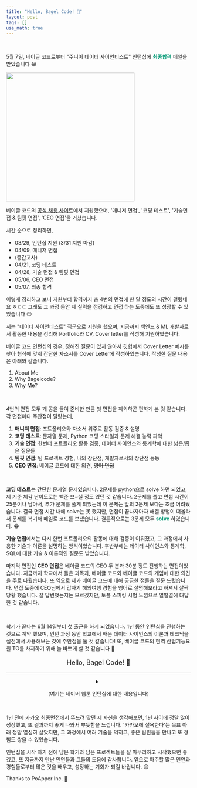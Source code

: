 ```yaml
---
title: "Hello, Bagel Code! 🥯"
layout: post
tags: []
use_math: true
---
```


<br/>

5월 7일, 베이글 코드로부터 "주니어 데이터 사이언티스트" 인턴십에 <span style="color: #009874">**최종합격**</span> 메일을 받았습니다 😁

<div class="img-wrapper">
  <img src="{{ "/images/others/bagel-code-accept.png" | relative_url }}" width="350px">
</div>

베이글 코드의 [공식 채용 사이트](https://bagelcode.recruiter.co.kr/)에서 지원했으며, '매니저 면접', '코딩 테스트', '기술면접 & 팀핏 면접', 'CEO 면접'을 거쳤습니다.

시간 순으로 정리하면,

- 03/29, 인턴십 지원 (3/31 지원 마감)
- 04/09, 매니저 면접
- (중간고사)
- 04/21, 코딩 테스트
- 04/28, 기술 면접 & 팀핏 면접
- 05/06, CEO 면접
- 05/07, 최종 합격

이렇게 정리하고 보니 지원부터 합격까지 총 4번의 면접에 한 달 정도의 시간이 걸렸네요 ㅎㄷㄷ 그래도 그 과정 동안 제 실력을 점검하고 면접 하는 도중에도 또 성장할 수 있었습니다 😊

저는 "데이터 사이언티스트" 직군으로 지원을 했으며, 지금까지 백엔드 & ML 개발자로서 활동한 내용을 정리해 Portfolio와 CV, Cover letter를 작성해 지원하였습니다. 

베이글 코드 인턴십의 경우, 정해진 질문이 있지 않아서 깃헙에서 Cover Letter 예시를 찾아 형식에 맞춰 간단한 자소서를 Cover Letter에 작성하였습니다. 작성한 질문 내용은 아래와 같습니다.

1. About Me
2. Why Bagelcode?
3. Why Me?

<br/>

4번의 면접 모두 꽤 공을 들여 준비한 만큼 첫 면접을 제외하곤 편하게 본 것 같습니다. 각 면접마다 주안점이 달랐는데,

1. **매니저 면접**: 포트폴리오와 자소서 위주로 활동 검증 & 설명
2. **코딩 테스트**: 문자열 문제, Python 코딩 스타일과 문제 해결 능력 파악
3. **기술 면접**: 한번더 포트폴리오 활동 검증, 데이터 사이언스와 통계학에 대한 넓은/좁은  질문들
4. **팀핏 면접**: 팀 프로젝트 경험, 나의 장단점, 개발자로서의 장단점 등등
5. **CEO 면접**: 베이글 코드에 대한 의견, ~~영어 면접~~

<br/>

**코딩 테스트**는 간단한 문자열 문제였습니다. 2문제를 python으로 solve 하면 되었고, 제 기준 체감 난이도로는 백준 브~실 정도 였던 것 같습니다. 2문제를 풀고 면접 시간이 25분이나 남아서, 추가 문제를 풀게 되었는데 이 문제는 앞의 2문제 보다는 조금 어려웠습니다. 결국 면접 시간 내에 solve는 못 했지만, 면접이 끝나자마자 해결 방법이 떠올라서 문제를 복기해 메일로 코드를 보냈습니다. 결론적으로는 3문제 모두 <span style="color: #009874">**solve**</span> 하였습니다. 😁

**기술 면접**에서는 다시 한번 포트폴리오의 활동에 대해 검증이 이뤄졌고, 그 과정에서 사용한 기술과 이론을 설명하는 방식이었습니다. 후반부에는 데이터 사이언스와 통계학, SQL에 대한 기술 & 이론적인 질문도 받았습니다.

마지막 면접인 **CEO 면접**은 베이글 코드의 CEO 두 분과 30분 정도 진행하는 면접이었습니다. 지금까지 학교에서 들은 과목과, 베이글 코드와 베이글 코드의 게임에 대한 의견을 주로 다뤘습니다. 또 역으로 제가 베이글 코드에 대해 궁금한 점들을 질문 드렸습니다. 면접 도중에 CEO님께서 갑자기 해외여행 경험을 영어로 설명해보라고 하셔서 살짝 당황 했습니다. 잘 답변했는지는 모르겠지만, 토플 스피킹 시험 느낌으로 얼떨결에 대답한 것 같습니다.

<br/>

학기가 끝나는 6월 14일부터 첫 출근을 하게 되었습니다. 1년 동안 인턴십을 진행하는 것으로 계약 했으며, 인턴 과정 동안 학교에서 배운 데이터 사이언스의 이론과 테크닉을 실전에서 사용해보는 것에 주안점을 둘 것 같습니다! 또, 베이글 코드의 현역 산업기능요원 TO를 차지하기 위해 늘 바쁘게 살 것 같습니다 🤩

<div align="center" style="font-size: large">

Hello, Bagel Code! 🥯

</div>

<hr/>

<details class="math-statement" markdown="1">

<summary align="center">

(여기는 네이버 웹툰 인턴십에 대한 내용입니다)

</summary>

<div class="img-wrapper">
  <img src="{{ "/images/others/kakao-fail.png" | relative_url }}" width="350px">
</div>

작년 SES에서 카카오 추천팀의 인턴십에 지원하여, 서류와 ~~악날한~~ 코딩 테스트를 통과하고, 최종 면접까지 갔지만, 안까갑게도 인턴십에 탈락 했었습니다. 😥

최종면접에서 떨어진 후, 실력의 부족함을 뼈저리게 느끼고, PoApper Inc.에서 백엔드 개발자로 참가해 열심히 개발하고 성장했고, 또 컴퓨터공학과 GLP 연구참여와 ML/DL 수업들을 들으며 카카오 인턴십에 설욕하기 위해 1년 동안 정말 많이 노력했습니다.

원래는 카카오 추천팀 인턴십에 다시 지원하려고 했지만, 2대 11의 경쟁률을 보이며 과열 되는 양상을 보여서 카카오 대신 "네이버 웹툰"에 데이터 사이언스 직군으로 지원을 하였습니다. 그리고 네이버 웹툰에 <span style="color: #009874">**최종합격**</span> 하였습니다.

<div class="img-wrapper">
  <img src="{{ "/images/others/naver-webtoon-accept.png" | relative_url }}" width="350px">
</div>

<br/>

네이버 웹툰의 경우, SES 플랫폼이 아닌 네이버 웹툰의 [공식 채용 사이트](https://recruit.webtoonscorp.com/)를 통해 지원했으며, 자소서 문항 역시 네웹 자체 문항이었습니다. 

한번의 면접에서 기술 면접과 코딩 테스트를 동시에 진행했습니다. 2시간 동안 진행 했으며, 1시간 마다 다른 매니저님과 면접을 진행했습니다.

면접 내용은 주로 포트폴리오에 작성한 활동에 대한 검증과 설명, 그리고 인턴십에서 맡고 싶은 업무에 대한 내용이 주를 이뤘습니다. 통계학과 Statistical Learning Model에 대한 질문도 받았는데, 최근에 배운 내용들이라 조금 수월하게 답변했던 것 같습니다. 질문 중 하나로 통계학에 관련된 어떤 명제의 참/거짓을 밝히는 게 있었습니다. 저도 처음 들어보는 명제였는데, 우선 양극단의 케이스부터 사례를 들어 설명을 진행했고, 정확한 답은 아니었지만 면접관 님이 접근법을 아주 만족해 하셨습니다 🤩

코딩 테스트의 경우 1 + 2문제를 풀었는데, 문자열에 대한 문제 2문제와 파이썬 문법에 대한 이해도를 테스트하는 문제를 풀었습니다. 일단 3문제 모두 <span style="color: #009874">**solve**</span> 하였습니다. 😁 사실 운이 좋았던 것도 있는데, 코딩 테스트를 준비하면서 최근에 풀었던 문제의 easy 버전이 나와서 아주 쉽게 해결했습니다. 본래 코딩 테스트에 25분 정도의 시간이 주어지는데 10분만에 문제를 풀어버려서 면접관 님이 신기했다고 하셨습니다. 🤩

운 좋게 네이버 웹툰 인턴십도 <span style="color: #009874">**최종합격**</span> 하였지만, 베이글 코드 인턴십과 기간이 겹쳐 많은 고민 끝에 네웹 인턴십을 포기하고 베이글 코드로 가게 되었습니다! 🤩

</details>



<br/>

1년 전에 카카오 최종면접에서 뚜드려 맞던 제 자신을 생각해보면, 1년 사이에 정말 많이 성장했고, 또 결과까지 좋게 나와서 뿌듯함을 느낍니다. '카카오에 설욕한다'는 목표 아래 정말 열심히 살았지만, 그 과정에서 여러 기술을 익히고, 좋은 팀원들을 만나고 또 경험도 쌓을 수 있었습니다.

인턴십을 시작 하기 전에 남은 학기와 남은 프로젝트들을 잘 마무리하고 시작했으면 좋겠고, 또 지금까지 만난 인연들과 그들의 도움에 감사합니다. 앞으로 마주할 많은 인연과 경험들로부터 많은 것을 배우고, 성장하는 기회가 되길 바랍니다. 😊

Thanks to PoApper Inc. 💖